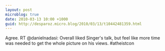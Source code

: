 ```yaml
---
layout: post
microblog: true
date: 2010-03-13 10:00 +1000
guid: http://desparoz.micro.blog/2010/03/13/t10442481359.html
---
```

Agree. RT @danielnadasi: Overall liked Singer's talk, but feel like more time was needed to get the whole picture on his views. #atheistcon
